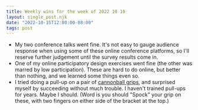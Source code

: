 ```yaml
---
title: Weekly wins for the week of 2022 10 10
layout: single_post.njk
date: "2022-10-15T12:00:00-08:00"
tags: post
---
```

- My two conference talks went fine. It's not easy to gauge audience response when using some of these online conference platforms, so I'll reserve further judgement until the survey results come in.
- One of my online participatory design exercises went fine (the other was marred by low participation). These are hard to do online, but better than nothing, and we learned some things even so.
- I tried doing a pull-up on a pair of [cannonball grips](https://www.roguefitness.com/cannonball-grips), and surprised myself by succeeding without much trouble. I haven't trained pull-ups for years. Maybe I should. (Word is you should "Spock" your grip on these, with two fingers on either side of the bracket at the top.)
